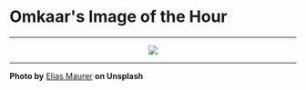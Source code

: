 # Omkaar's Image of the Hour

---

<div align="center">

<a href="https://unsplash.com/photos/a-white-heron-walks-delicately-in-the-water-UYUS0YEdTC4">
  <img src="https://images.unsplash.com/photo-1749936336802-29c1d8fd40a4?crop=entropy&cs=tinysrgb&fit=max&fm=jpg&ixid=M3w3NjA2Nzh8MHwxfHJhbmRvbXx8fHx8fHx8fDE3NTA2ODM2MDB8&ixlib=rb-4.1.0&q=80&w=1080" style="max-width:100%; height:auto;">
</a>



</div>

---

**Photo by** [Elias Maurer](https://unsplash.com/@elmaurer) **on Unsplash**
